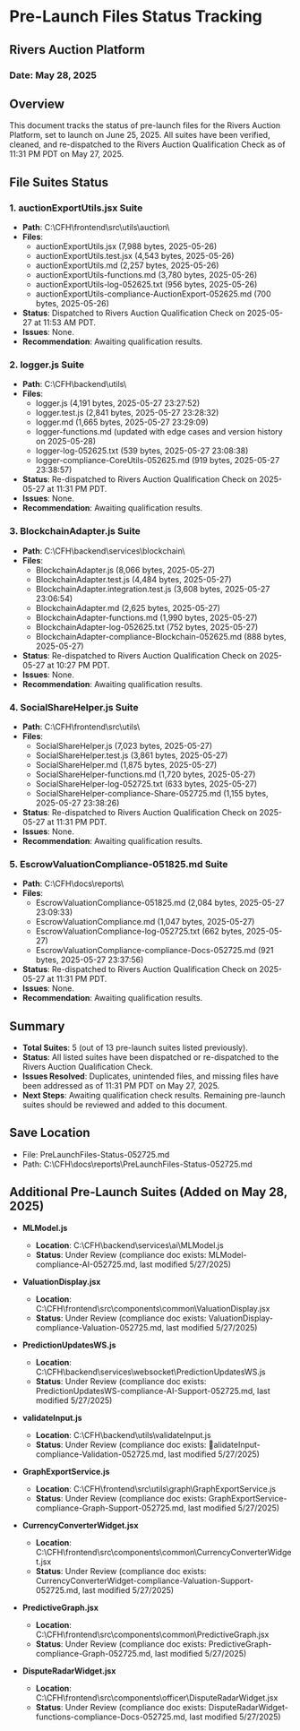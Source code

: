 ﻿# Pre-Launch Files Status Tracking
## Rivers Auction Platform
### Date: May 28, 2025

## Overview
This document tracks the status of pre-launch files for the Rivers Auction Platform, set to launch on June 25, 2025. All suites have been verified, cleaned, and re-dispatched to the Rivers Auction Qualification Check as of 11:31 PM PDT on May 27, 2025.

## File Suites Status

### 1. auctionExportUtils.jsx Suite
- **Path**: C:\CFH\frontend\src\utils\auction\
- **Files**:
  - auctionExportUtils.jsx (7,988 bytes, 2025-05-26)
  - auctionExportUtils.test.jsx (4,543 bytes, 2025-05-26)
  - auctionExportUtils.md (2,257 bytes, 2025-05-26)
  - auctionExportUtils-functions.md (3,780 bytes, 2025-05-26)
  - auctionExportUtils-log-052625.txt (956 bytes, 2025-05-26)
  - auctionExportUtils-compliance-AuctionExport-052625.md (700 bytes, 2025-05-26)
- **Status**: Dispatched to Rivers Auction Qualification Check on 2025-05-27 at 11:53 AM PDT.
- **Issues**: None.
- **Recommendation**: Awaiting qualification results.

### 2. logger.js Suite
- **Path**: C:\CFH\backend\utils\
- **Files**:
  - logger.js (4,191 bytes, 2025-05-27 23:27:52)
  - logger.test.js (2,841 bytes, 2025-05-27 23:28:32)
  - logger.md (1,665 bytes, 2025-05-27 23:29:09)
  - logger-functions.md (updated with edge cases and version history on 2025-05-28)
  - logger-log-052625.txt (539 bytes, 2025-05-27 23:08:38)
  - logger-compliance-CoreUtils-052625.md (919 bytes, 2025-05-27 23:38:57)
- **Status**: Re-dispatched to Rivers Auction Qualification Check on 2025-05-27 at 11:31 PM PDT.
- **Issues**: None.
- **Recommendation**: Awaiting qualification results.

### 3. BlockchainAdapter.js Suite
- **Path**: C:\CFH\backend\services\blockchain\
- **Files**:
  - BlockchainAdapter.js (8,066 bytes, 2025-05-27)
  - BlockchainAdapter.test.js (4,484 bytes, 2025-05-27)
  - BlockchainAdapter.integration.test.js (3,608 bytes, 2025-05-27 23:06:54)
  - BlockchainAdapter.md (2,625 bytes, 2025-05-27)
  - BlockchainAdapter-functions.md (1,990 bytes, 2025-05-27)
  - BlockchainAdapter-log-052625.txt (752 bytes, 2025-05-27)
  - BlockchainAdapter-compliance-Blockchain-052625.md (888 bytes, 2025-05-27)
- **Status**: Re-dispatched to Rivers Auction Qualification Check on 2025-05-27 at 10:27 PM PDT.
- **Issues**: None.
- **Recommendation**: Awaiting qualification results.

### 4. SocialShareHelper.js Suite
- **Path**: C:\CFH\frontend\src\utils\
- **Files**:
  - SocialShareHelper.js (7,023 bytes, 2025-05-27)
  - SocialShareHelper.test.js (3,861 bytes, 2025-05-27)
  - SocialShareHelper.md (1,875 bytes, 2025-05-27)
  - SocialShareHelper-functions.md (1,720 bytes, 2025-05-27)
  - SocialShareHelper-log-052725.txt (633 bytes, 2025-05-27)
  - SocialShareHelper-compliance-Share-052725.md (1,155 bytes, 2025-05-27 23:38:26)
- **Status**: Re-dispatched to Rivers Auction Qualification Check on 2025-05-27 at 11:31 PM PDT.
- **Issues**: None.
- **Recommendation**: Awaiting qualification results.

### 5. EscrowValuationCompliance-051825.md Suite
- **Path**: C:\CFH\docs\reports\
- **Files**:
  - EscrowValuationCompliance-051825.md (2,084 bytes, 2025-05-27 23:09:33)
  - EscrowValuationCompliance.md (1,047 bytes, 2025-05-27)
  - EscrowValuationCompliance-log-052725.txt (662 bytes, 2025-05-27)
  - EscrowValuationCompliance-compliance-Docs-052725.md (921 bytes, 2025-05-27 23:37:56)
- **Status**: Re-dispatched to Rivers Auction Qualification Check on 2025-05-27 at 11:31 PM PDT.
- **Issues**: None.
- **Recommendation**: Awaiting qualification results.

## Summary
- **Total Suites**: 5 (out of 13 pre-launch suites listed previously).
- **Status**: All listed suites have been dispatched or re-dispatched to the Rivers Auction Qualification Check.
- **Issues Resolved**: Duplicates, unintended files, and missing files have been addressed as of 11:31 PM PDT on May 27, 2025.
- **Next Steps**: Awaiting qualification check results. Remaining pre-launch suites should be reviewed and added to this document.

## Save Location
- File: PreLaunchFiles-Status-052725.md
- Path: C:\CFH\docs\reports\PreLaunchFiles-Status-052725.md


## Additional Pre-Launch Suites (Added on May 28, 2025)

- **MLModel.js**  
  - **Location**: C:\CFH\backend\services\ai\MLModel.js  
  - **Status**: Under Review (compliance doc exists: MLModel-compliance-AI-052725.md, last modified 5/27/2025)

- **ValuationDisplay.jsx**  
  - **Location**: C:\CFH\frontend\src\components\common\ValuationDisplay.jsx  
  - **Status**: Under Review (compliance doc exists: ValuationDisplay-compliance-Valuation-052725.md, last modified 5/27/2025)

- **PredictionUpdatesWS.js**  
  - **Location**: C:\CFH\backend\services\websocket\PredictionUpdatesWS.js  
  - **Status**: Under Review (compliance doc exists: PredictionUpdatesWS-compliance-AI-Support-052725.md, last modified 5/27/2025)

- **validateInput.js**  
  - **Location**: C:\CFH\backend\utils\validateInput.js  
  - **Status**: Under Review (compliance doc exists: alidateInput-compliance-Validation-052725.md, last modified 5/27/2025)

- **GraphExportService.js**  
  - **Location**: C:\CFH\frontend\src\utils\graph\GraphExportService.js  
  - **Status**: Under Review (compliance doc exists: GraphExportService-compliance-Graph-Support-052725.md, last modified 5/27/2025)

- **CurrencyConverterWidget.jsx**  
  - **Location**: C:\CFH\frontend\src\components\common\CurrencyConverterWidget.jsx  
  - **Status**: Under Review (compliance doc exists: CurrencyConverterWidget-compliance-Valuation-Support-052725.md, last modified 5/27/2025)

- **PredictiveGraph.jsx**  
  - **Location**: C:\CFH\frontend\src\components\common\PredictiveGraph.jsx  
  - **Status**: Under Review (compliance doc exists: PredictiveGraph-compliance-Graph-052725.md, last modified 5/27/2025)

- **DisputeRadarWidget.jsx**  
  - **Location**: C:\CFH\frontend\src\components\officer\DisputeRadarWidget.jsx  
  - **Status**: Under Review (compliance doc exists: DisputeRadarWidget-functions-compliance-Docs-052725.md, last modified 5/27/2025)
